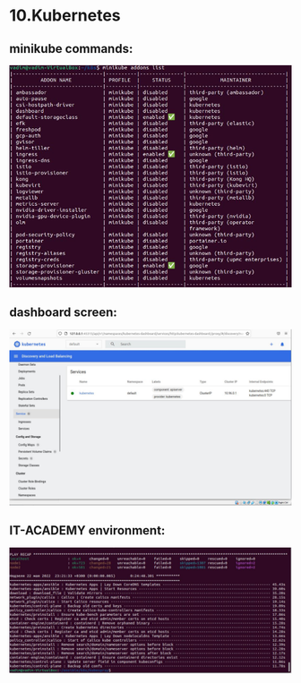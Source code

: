 # 10.Kubernetes

## minikube commands:
![minikube](minikube.png)

## dashboard screen:
![minikube](dashboard.png)

## IT-ACADEMY environment:
![minikube](environment.png)

